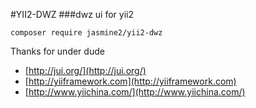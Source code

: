 #YII2-DWZ
###dwz ui for yii2

`composer require jasmine2/yii2-dwz`

Thanks for under dude
 
* [http://jui.org/](http://jui.org/)
* [http://yiiframework.com](http://yiiframework.com)
* [http://www.yiichina.com/](http://www.yiichina.com/)
